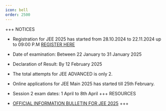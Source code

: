 ```yaml
---
icon: bell
order: 2500
---
```



+++ NOTICES

- Registration for JEE 2025 has started from 28.10.2024 to 22.11.2024 up to 09:00 P.M [REGISTER HERE](https://examinationservices.nic.in/JeeMain2025/root/Home.aspx?enc=WPJ5WSCVWOMNiXoyyomJgDUffqDdG1LTsAPBKFcEC9W88CTkt2ITzilIsFR7gKxO)
- Date of examination: Between 22 January to 31 January 2025
- Declaration of Result: By 12 February 2025 
- The total attempts for JEE ADVANCED is only 2.
- Online applications for JEE Main 2025 has started till 25th February.
- Session 2 exam dates: 1 April to 8th April 
+++ RESOURCES 

- [OFFICIAL INFORMATION BULLETIN FOR JEE 2025](https://jeemain.nta.nic.in/information-bulletin/)
+++
